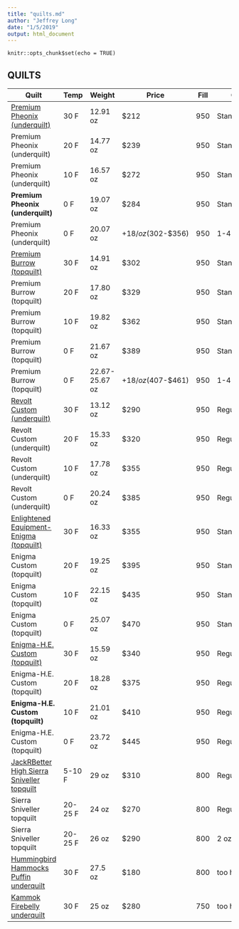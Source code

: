 ```yaml
---
title: "quilts.md"
author: "Jeffrey Long"
date: "1/5/2019"
output: html_document
---
```


```{r setup, include=FALSE}
knitr::opts_chunk$set(echo = TRUE)
```

## QUILTS




Quilt  |  Temp  |  Weight  | Price | Fill | Overfill
---------------------------- | --------------------- | ---------------------- | --------------------- | ---------------------- | --------------
[Premium Pheonix (underquilt)](https://www.hammockgear.com/premium-phoenix/) | 30 F | 12.91 oz | $212 | 950 | Standard 
Premium Pheonix (underquilt) | 20 F | 14.77 oz | $239 | 950 | Standard 
Premium Pheonix (underquilt) | 10 F | 16.57 oz | $272 | 950 | Standard 
**Premium Pheonix (underquilt)** |  0 F | 19.07 oz | $284 | 950 | Standard 
Premium Pheonix (underquilt) |  0 F | 20.07 oz | +$18/oz ($302-$356) | 950 | 1-4 oz
[Premium Burrow (topquilt)](https://www.hammockgear.com/premium-burrow/) | 30 F | 14.91 oz | $302 | 950 | Standard
Premium Burrow (topquilt) | 20 F | 17.80 oz | $329 | 950 | Standard
Premium Burrow (topquilt) | 10 F | 19.82 oz | $362 | 950 | Standard
Premium Burrow (topquilt) | 0 F | 21.67 oz | $389 | 950 | Standard
Premium Burrow (topquilt) | 0 F | 22.67-25.67 oz | +$18/oz ($407-$461) | 950 | 1-4 oz
[Revolt Custom (underquilt)](https://enlightenedequipment.com/revolt-custom/) | 30 F | 13.12 oz | $290 | 950 | Regular 65"
Revolt Custom (underquilt) | 20 F | 15.33 oz | $320 | 950 | Regular 65"
Revolt Custom (underquilt) | 10 F | 17.78 oz | $355 | 950 | Regular 65"
Revolt Custom (underquilt) | 0 F | 20.24 oz | $385 | 950 | Regular 65"
[Enlightened Equipment- Enigma (topquilt)](https://support.enlightenedequipment.com/hc/en-us/articles/115002191668-Enigma)  | 30 F | 16.33 oz | $355 | 950 | Standard
Enigma Custom (topquilt) | 20 F | 19.25 oz | $395 | 950 | Standard
Enigma Custom (topquilt) | 10 F | 22.15 oz | $435 | 950 | Standard
Enigma Custom (topquilt) |  0 F | 25.07 oz | $470 | 950 | Standard
[Enigma-H.E. Custom (topquilt)](https://enlightenedequipment.com/enigma-h-e-custom/) | 30 F | 15.59 oz |  $340 | 950 | Regular/Regular
Enigma-H.E. Custom (topquilt) | 20 F | 18.28 oz | $375 | 950 | Regular/Regular
**Enigma-H.E. Custom (topquilt)** | 10 F | 21.01 oz | $410 | 950 | Regular/Regular
Enigma-H.E. Custom (topquilt) | 0 F | 23.72 oz | $445 | 950 | Regular/Regular
[JackRBetter High Sierra Sniveller topquilt](http://www.jacksrbetter.com/shop/high-sierra-sniveller/) | 5-10 F | 29 oz | $310 | 800 | Regular
Sierra Sniveller topquilt | 20-25 F | 24 oz | $270 | 800 | Regular
Sierra Sniveller topquilt | 20-25 F | 26 oz | $290 | 800 | 2 oz 
[Hummingbird Hammocks Puffin underquilt](https://hummingbirdhammocks.com/shop/puffin-underquilt/) | 30 F | 27.5 oz | $180 | 800 | too heavy
[Kammok Firebelly underquilt](https://kammok.com/products/firebelly) | 30 F |  25 oz | $280 | 750 | too heavy





